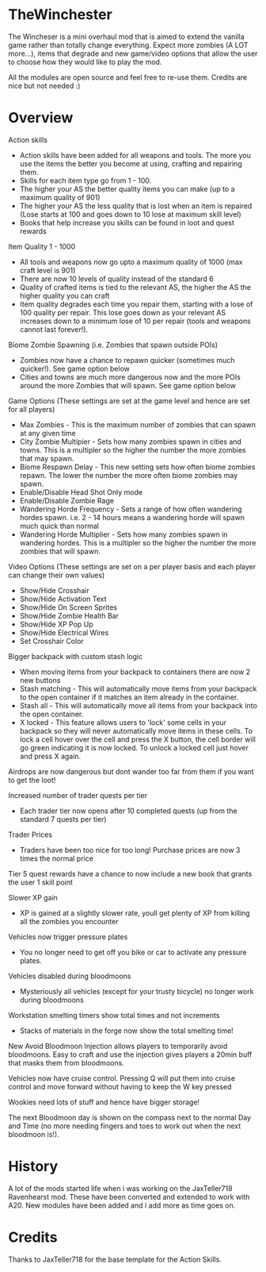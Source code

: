 # TheWinchester

The Wincheser is a mini overhaul mod that is aimed to extend the vanilla game rather than totally change everything. Expect more zombies (A LOT more...), items that degrade and new game/video options that allow the user to choose how they would like to play the mod.

All the modules are open source and feel free to re-use them. Credits are nice but not needed :)

# Overview

Action skills
 - Action skills have been added for all weapons and tools. The more you use the items the better you become at using, crafting and repairing them. 
 - Skills for each item type go from 1 - 100. 
 - The higher your AS the better quality items you can make (up to a maximum quality of 901)
 - The higher your AS the less quality that is lost when an item is repaired (Lose starts at 100 and goes down to 10 lose at maximum skill level)
 - Books that help increase you skills can be found in loot and quest rewards

Item Quality 1 - 1000
 - All tools and weapons now go upto a maximum quality of 1000 (max craft level is 901)
 - There are now 10 levels of quality instead of the standard 6
 - Quality of crafted items is tied to the relevant AS, the higher the AS the higher quality you can craft
 - Item quality degrades each time you repair them, starting with a lose of 100 quality per repair. This lose goes down as your relevant AS increases down to a minimum lose of 10 per repair (tools and weapons cannot last forever!).

Biome Zombie Spawning (i.e. Zombies that spawn outside POIs)
 - Zombies now have a chance to repawn quicker (sometimes much quicker!). See game option below
 - Cities and towns are much more dangerous now and the more POIs around the more Zombies that will spawn. See game option below

Game Options (These settings are set at the game level and hence are set for all players)
 - Max Zombies - This is the maximum number of zombies that can spawn at any given time
 - City Zombie Multipier - Sets how many zombies spawn in cities and towns. This is a multipler so the higher the number the more zombies that may spawn.
 - Biome Respawn Delay - This new setting sets how often biome zombies repawn. The lower the number the more often biome zombies may spawn.
 - Enable/Disable Head Shot Only mode
 - Enable/Disable Zombie Rage
 - Wandering Horde Frequency - Sets a range of how often wandering hordes spawn. i.e. 2 - 14 hours means a wandering horde will spawn much quick than normal
 - Wandering Horde Multiplier - Sets how many zombies spawn in wandering hordes. This is a multipler so the higher the number the more zombies that will spawn.

Video Options (These settings are set on a per player basis and each player can change their own values)
 - Show/Hide Crosshair
 - Show/Hide Activation Text
 - Show/Hide On Screen Sprites
 - Show/Hide Zombie Health Bar
 - Show/Hide XP Pop Up
 - Show/Hide Electrical Wires
 - Set Crosshair Color

Bigger backpack with custom stash logic
 - When moving items from your backpack to containers there are now 2 new buttons
 - Stash matching - This will automatically move items from your backpack to the open container if it matches an item already in the container.
 - Stash all - This will automatically move all items from your backpack into the open container.
 - X locked - This feature allows users to 'lock' some cells in your backpack so they will never automatically move items in these cells. To lock a cell hover over the cell and press the X button, the cell border will go green indicating it is now locked. To unlock a locked cell just hover and press X again.

Airdrops are now dangerous but dont wander too far from them if you want to get the loot!

Increased number of trader quests per tier
 - Each trader tier now opens after 10 completed quests (up from the standard 7 quests per tier)

Trader Prices
 - Traders have been too nice for too long! Purchase prices are now 3 times the normal price

Tier 5 quest rewards have a chance to now include a new book that grants the user 1 skill point

Slower XP gain
 - XP is gained at a slightly slower rate, youll get plenty of XP from killing all the zombies you encounter

Vehicles now trigger pressure plates
 - You no longer need to get off you bike or car to activate any pressure plates.

Vehicles disabled during bloodmoons
 - Mysteriously all vehicles (except for your trusty bicycle) no longer work during bloodmoons

Workstation smelting timers show total times and not increments
 - Stacks of materials in the forge now show the total smelting time! 

New Avoid Bloodmoon Injection allows players to temporarily avoid bloodmoons. Easy to craft and use the injection gives players a 20min buff that masks them from bloodmoons.

Vehicles now have cruise control. Pressing Q will put them into cruise control and move forward without having to keep the W key pressed

Wookies need lots of stuff and hence have bigger storage!

The next Bloodmoon day is shown on the compass next to the normal Day and Time (no more needing fingers and toes to work out when the next bloodmoon is!).

# History 
A lot of the mods started life when i was working on the JaxTeller718 Ravenhearst mod. These have been converted and extended to work with A20. New modules have been added and i  add more as time goes on. 

# Credits 
Thanks to JaxTeller718 for the base template for the Action Skills.

